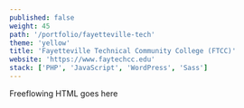 ```yaml
---
published: false
weight: 45
path: '/portfolio/fayetteville-tech'
theme: 'yellow'
title: 'Fayetteville Technical Community College (FTCC)'
website: 'https://www.faytechcc.edu'
stack: ['PHP', 'JavaScript', 'WordPress', 'Sass']
---
```


Freeflowing HTML goes here
